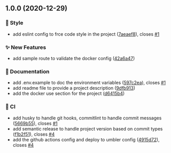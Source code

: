 ## 1.0.0 (2020-12-29)


### :barber: Style

* add eslint config to frce code style in the project ([7aeaef8](https://github.com/brunohafonso95/ferracine-whatspp-bot/commit/7aeaef87c5db3f20092f1f1c599c7006769e132b)), closes [#1](https://github.com/brunohafonso95/ferracine-whatspp-bot/issues/1)


### :sparkles: New Features

* add sample route to validate the docker config ([42a6a47](https://github.com/brunohafonso95/ferracine-whatspp-bot/commit/42a6a470f015a13d07853de8d2227a342bb44458))


### :memo: Documentation

* add .env.example to doc the environment variables ([597c2ea](https://github.com/brunohafonso95/ferracine-whatspp-bot/commit/597c2ea85fd8c6b2c89ced3de8a66811a4a16abb)), closes [#1](https://github.com/brunohafonso95/ferracine-whatspp-bot/issues/1)
* add readme file to provide a project description ([9dfb913](https://github.com/brunohafonso95/ferracine-whatspp-bot/commit/9dfb9134cbbf8ca068d64d12e833f70861a7678e))
* add the docker use section for the project ([d6415b4](https://github.com/brunohafonso95/ferracine-whatspp-bot/commit/d6415b4c59a0fa66301b64ee0843d5531686f152))


### :repeat: CI

* add husky to handle git hooks, commitlint to handle commit messages ([5669b55](https://github.com/brunohafonso95/ferracine-whatspp-bot/commit/5669b5540fd80765412365766497854946063cbc)), closes [#1](https://github.com/brunohafonso95/ferracine-whatspp-bot/issues/1)
* add semantic release to handle project version based on commit types ([f1b2f51](https://github.com/brunohafonso95/ferracine-whatspp-bot/commit/f1b2f51a82ae645b296a99a037e8223d88e5d0b2)), closes [#4](https://github.com/brunohafonso95/ferracine-whatspp-bot/issues/4)
* add the github actions config and deploy to umbler config ([4915d72](https://github.com/brunohafonso95/ferracine-whatspp-bot/commit/4915d72ba97fe51cb40762e8e5711e3c3260e53f)), closes [#4](https://github.com/brunohafonso95/ferracine-whatspp-bot/issues/4)
